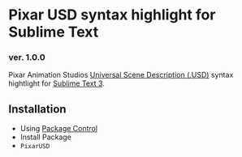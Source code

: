 # Pixar USD syntax highlight for Sublime Text

### ver. 1.0.0
Pixar Animation Studios [Universal Scene Description (.USD)](http://graphics.pixar.com/usd/docs/Introduction-to-USD.html) syntax hightlight for [Sublime Text 3](https://www.sublimetext.com/).


## Installation
* Using [Package Control](https://packagecontrol.io/installation)
* Install Package
* `PixarUSD`